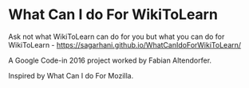 # What Can I do For WikiToLearn
Ask not what WikiToLearn can do for you but what you can do for WikiToLearn - https://sagarhani.github.io/WhatCanIdoForWikiToLearn/

A Google Code-in 2016 project worked by Fabian Altendorfer.

Inspired by What Can I do For Mozilla.
